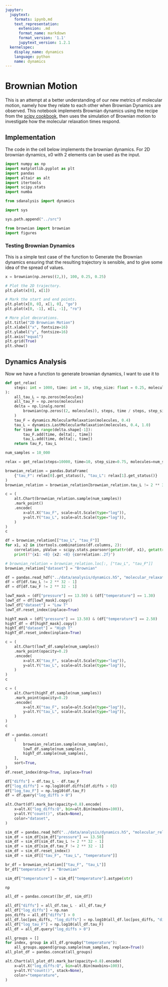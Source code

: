 ```yaml
---
jupyter:
  jupytext:
    formats: ipynb,md
    text_representation:
      extension: .md
      format_name: markdown
      format_version: '1.1'
      jupytext_version: 1.2.1
  kernelspec:
    display_name: dynamics
    language: python
    name: dynamics
---
```


Brownian Motion
===============

This is an attempt at a better understanding of our new metrics of molecular motion,
namely how they relate to each other when Brownian Dynamics are observed.
This notebook implements Brownian dynamics using the recipe from the [scipy cookbook]( http://scipy-cookbook.readthedocs.io/items/BrownianMotion.html),
then uses the simulation of Brownian motion to investigate
how the molecular relaxation times respond.


Implementation
--------------

The code in the cell below implements the brownian dynamics.
For 2D brownian dynamics, x0 with 2 elements can be used as the input.

```python
import numpy as np
import matplotlib.pyplot as plt
import pandas
import altair as alt
import itertools
import scipy.stats
import numba

from sdanalysis import dynamics

import sys

sys.path.append("../src")

from brownian import brownian
import figures
```

### Testing Brownian Dynamics

This is a simple test case of the function to Generate the Brownian dynamics
ensuring that the resulting trajectory is sensible,
and to give some idea of the spread of values.

```python
x = brownian(np.zeros((2,)), 100, 0.25, 0.25)
```

```python
# Plot the 2D trajectory.
plt.plot(x[0], x[1])

# Mark the start and end points.
plt.plot(x[0, 0], x[1, 0], "go")
plt.plot(x[0, -1], x[1, -1], "ro")

# More plot decorations.
plt.title("2D Brownian Motion")
plt.xlabel("x", fontsize=16)
plt.ylabel("y", fontsize=16)
plt.axis("equal")
plt.grid(True)
plt.show()
```

Dynamics Analysis
-----------------

Now we have a function to generate brownian dynamics,
I want to use it to

```python
def get_relax(
    steps: int = 1000, time: int = 10, step_size: float = 0.25, molecules: int = 2000
):
    all_tau_L = np.zeros(molecules)
    all_tau_F = np.zeros(molecules)
    delta = np.linalg.norm(
        brownian(np.zeros((2, molecules)), steps, time / steps, step_size), axis=0
    )
    tau_F = dynamics.MolecularRelaxation(molecules, 0.4)
    tau_L = dynamics.LastMolecularRelaxation(molecules, 0.4, 1.0)
    for time in range(delta.shape[-1]):
        tau_F.add(time, delta[:, time])
        tau_L.add(time, delta[:, time])
    return tau_F, tau_L
```


```python
num_samples = 10_000
```

```python
relax = get_relax(steps=10000, time=10, step_size=0.75, molecules=num_samples)
```

```python
brownian_relation = pandas.DataFrame(
    {"tau_F": relax[0].get_status(), "tau_L": relax[1].get_status()}
)
brownian_relation = brownian_relation[brownian_relation.tau_L != 2 ** 32 - 1]
```

```python
c = (
    alt.Chart(brownian_relation.sample(num_samples))
    .mark_point()
    .encode(
        x=alt.X("tau_F", scale=alt.Scale(type="log")),
        y=alt.Y("tau_L", scale=alt.Scale(type="log")),
    )
)
c
```

```python
df = brownian_relation[["tau_L", "tau_F"]]
for x1, x2 in itertools.combinations(df.columns, 2):
    correlation, pValue = scipy.stats.pearsonr(getattr(df, x1), getattr(df, x2))
    print(f"{x1: <8} {x2: <8} {correlation:.2f}")
```

```python
# brownian_relation = brownian_relation.loc[:, ["tau_L", "tau_F"]]
brownian_relation["dataset"] = "Brownian"

df = pandas.read_hdf("../data/analysis/dynamics.h5", "molecular_relaxations")
df = df[df.tau_L != 2 ** 32 - 1]
df = df[df.tau_F != 2 ** 32 - 1]

lowT_mask = (df["pressure"] == 13.50) & (df["temperature"] == 1.30)
lowT_df = df[lowT_mask].copy()
lowT_df["dataset"] = "Low T"
lowT_df.reset_index(inplace=True)

highT_mask = (df["pressure"] == 13.50) & (df["temperature"] == 2.50)
highT_df = df[highT_mask].copy()
highT_df["dataset"] = "High T"
highT_df.reset_index(inplace=True)
```

```python
c = (
    alt.Chart(lowT_df.sample(num_samples))
    .mark_point(opacity=0.2)
    .encode(
        x=alt.X("tau_F", scale=alt.Scale(type="log")),
        y=alt.Y("tau_L", scale=alt.Scale(type="log")),
    )
)
c
```

```python
c = (
    alt.Chart(highT_df.sample(num_samples))
    .mark_point(opacity=0.2)
    .encode(
        x=alt.X("tau_F", scale=alt.Scale(type="log")),
        y=alt.Y("tau_L", scale=alt.Scale(type="log")),
    )
)
c
```

```python
df = pandas.concat(
    [
        brownian_relation.sample(num_samples),
        lowT_df.sample(num_samples),
        highT_df.sample(num_samples),
    ],
    sort=True,
)
df.reset_index(drop=True, inplace=True)
```

```python
df["diffs"] = df.tau_L - df.tau_F
df["log_diffs"] = np.log10(df.diffs[df.diffs > 0])
df["log_tau_F"] = np.log10(df.tau_F)
df = df.query("log_diffs > 0")
```

```python
alt.Chart(df).mark_bar(opacity=0.8).encode(
    x=alt.X("log_diffs:Q", bin=alt.Bin(maxbins=100)),
    y=alt.Y("count()", stack=None),
    color="dataset",
)
```

```python
sim_df = pandas.read_hdf("../data/analysis/dynamics.h5", "molecular_relaxations")
sim_df = sim_df[sim_df["pressure"] == 13.50]
sim_df = sim_df[sim_df.tau_L != 2 ** 32 - 1]
sim_df = sim_df[sim_df.tau_F != 2 ** 32 - 1]
sim_df = sim_df.reset_index()
sim_df = sim_df[["tau_F", "tau_L", "temperature"]]
```

```python
br_df = brownian_relation[["tau_F", "tau_L"]]
br_df["temperature"] = "Brownian"
```

```python
sim_df["temperature"] = sim_df["temperature"].astype(str)
```

```python
np
```

```python
all_df = pandas.concat([br_df, sim_df])
```

```python
all_df["diffs"] = all_df.tau_L - all_df.tau_F
all_df["log_diffs"] = np.nan
pos_diffs = all_df["diffs"] > 0
all_df.loc[pos_diffs, "log_diffs"] = np.log10(all_df.loc[pos_diffs, "diffs"])
all_df["log_tau_F"] = np.log10(all_df.tau_F)
all_df = all_df.query("log_diffs > 0")
```

```python
all_groups = []
for index, group in all_df.groupby("temperature"):
    all_groups.append(group.sample(num_samples, replace=True))
all_plot_df = pandas.concat(all_groups)
```

```python
alt.Chart(all_plot_df).mark_bar(opacity=0.8).encode(
    x=alt.X("log_diffs:Q", bin=alt.Bin(maxbins=100)),
    y=alt.Y("count()", stack=None),
    color="temperature",
)
```

```python

```
